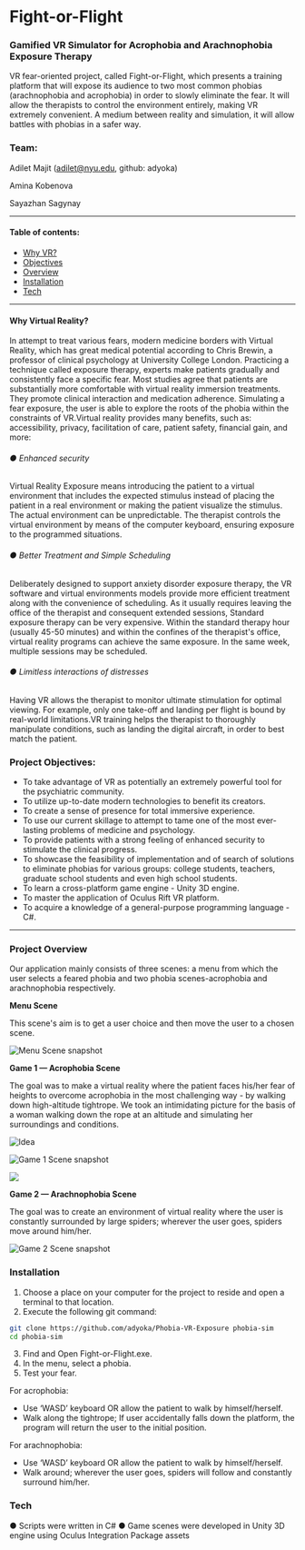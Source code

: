 # Fight-or-Flight

### Gamified VR Simulator for Acrophobia and Arachnophobia Exposure Therapy


VR fear-oriented project, called ​Fight-or-Flight,​ which presents a training platform that will expose its audience to two most common phobias (arachnophobia and acrophobia) in order to slowly eliminate the fear. It will allow the therapists to control the environment entirely, making VR extremely convenient. A medium between reality and simulation, it will allow battles with phobias in a safer way.

### Team:
Adilet Majit (adilet@nyu.edu, github: adyoka)

Amina Kobenova

Sayazhan Sagynay

---

#### Table of contents:
* [Why VR?](https://github.com/adyoka/Phobia-VR-Exposure#why-virtual-reality)
* [Objectives](https://github.com/adyoka/Phobia-VR-Exposure#project-objectives)
* [Overview](https://github.com/adyoka/Phobia-VR-Exposure#project-overview)
* [Installation](https://github.com/adyoka/Phobia-VR-Exposure#installation)
* [Tech](https://github.com/adyoka/Phobia-VR-Exposure#tech)

---


#### Why Virtual Reality?
In attempt to treat various fears, modern medicine borders with Virtual Reality, which has great medical potential according to Chris Brewin, a professor of clinical psychology at University College London. Practicing a technique called exposure therapy, experts make patients gradually and consistently face a specific fear. Most studies agree that patients are substantially more comfortable with virtual reality immersion treatments. They promote clinical interaction and medication adherence. Simulating a fear exposure, the user is able to explore the roots of the phobia within the constraints of VR.Virtual reality provides many benefits, such as: accessibility, privacy, facilitation of care, patient safety, financial gain, and more:
######  ● Enhanced security
Virtual Reality Exposure means introducing the patient to a virtual environment that includes the expected stimulus instead of placing the patient in a real environment or making the patient visualize the stimulus. The actual environment can be unpredictable. The therapist controls the virtual environment by means of the computer keyboard, ensuring exposure to the programmed situations.
###### ● Better Treatment and Simple Scheduling
Deliberately designed to support anxiety disorder exposure therapy, the VR software and virtual environments models provide more efficient treatment along with the convenience of scheduling. As it usually requires leaving the office of the therapist and consequent extended sessions, Standard exposure therapy can be very expensive. Within the standard therapy hour (usually 45-50 minutes) and within the confines of the therapist's office, virtual reality programs can achieve the same exposure. In the same week, multiple sessions may be scheduled.

###### ● Limitless interactions of distresses
Having VR allows the therapist to monitor ultimate stimulation for optimal viewing. For example, only one take-off and landing per flight is bound by real-world limitations.VR training helps the therapist to thoroughly manipulate conditions, such as landing the digital aircraft, in order to best match the patient.


### Project Objectives:
* To take advantage of VR as potentially an extremely powerful tool for the psychiatric community.
* To utilize up-to-date modern technologies to benefit its creators.
* To create a sense of presence for total immersive experience.
* To use our current skillage to attempt to tame one of the most ever-lasting problems of
medicine and psychology.
* To provide patients with a strong feeling of enhanced security to stimulate the clinical
progress.
* To showcase the feasibility of implementation and of search of solutions to eliminate
phobias for various groups: college students, teachers, graduate school students and even
high school students.
* To learn a cross-platform game engine - Unity 3D engine.
* To master the application of Oculus Rift VR platform.
* To acquire a knowledge of a general-purpose programming language - C#.
---

### Project Overview
Our application mainly consists of three scenes: a menu from which the user selects a feared phobia and two phobia scenes-acrophobia and arachnophobia respectively.

**Menu Scene**

This scene's aim is to get a user choice and then move the user to a chosen scene.

![Menu Scene snapshot](https://github.com/adyoka/Phobia-VR-Exposure/blob/master/img/menu-screen.png)

**Game 1​ — Acrophobia Scene**

The goal was to make a virtual reality where the patient faces his/her fear of heights to overcome acrophobia in the most challenging way - by walking down high-altitude tightrope.
We took an intimidating picture for the basis of a woman walking down the rope at an altitude and simulating her surroundings and conditions.

![Idea](https://github.com/adyoka/Phobia-VR-Exposure/blob/master/img/idea.png)

![Game 1 Scene snapshot](https://github.com/adyoka/Phobia-VR-Exposure/blob/master/img/game1.png)

![](https://github.com/adyoka/Phobia-VR-Exposure/blob/master/img/game1-1.png)


**Game 2​ — Arachnophobia Scene**

The goal was to create an environment of virtual reality where the user is constantly surrounded by large spiders; wherever the user goes, spiders move around him/her.


![Game 2 Scene snapshot](https://github.com/adyoka/Phobia-VR-Exposure/blob/master/img/game2.png)


### Installation


1. Choose a place on your computer for the project to reside and open a terminal to that location.
2. Execute the following git command: 
```sh
git clone https://github.com/adyoka/Phobia-VR-Exposure phobia-sim
cd phobia-sim
```

3) Find and Open Fight-or-Flight.exe.
4) In the menu, select a phobia.
5) Test your fear.

For acrophobia:
* Use ‘WASD’ keyboard OR allow the patient to walk by himself/herself.
* Walk along the tightrope; If user accidentally falls down the platform, the program will return
the user to the initial position.

For arachnophobia:
* Use ‘WASD’ keyboard OR allow the patient to walk by himself/herself.
* Walk around; wherever the user goes, spiders will follow and constantly surround him/her.


### Tech
● Scripts were written in C#
● Game scenes were developed in Unity 3D engine using Oculus Integration Package assets

